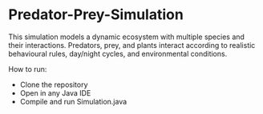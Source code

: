 # Predator-Prey-Simulation
This simulation models a dynamic ecosystem with multiple species and their interactions. Predators, prey, and plants interact according to realistic behavioural rules, day/night cycles, and environmental conditions.

How to run:
- Clone the repository
- Open in any Java IDE 
- Compile and run Simulation.java 

